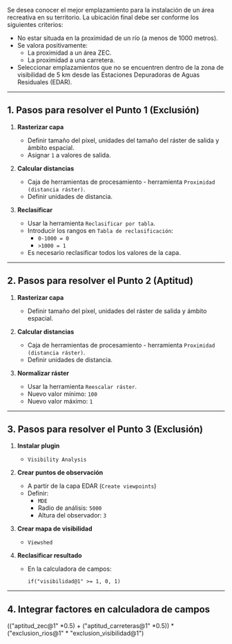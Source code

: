 Se desea conocer el mejor emplazamiento para la instalación de un área recreativa en su territorio. La ubicación final debe ser conforme los siguientes criterios:
- No estar situada en la proximidad de un río (a menos de 1000 metros).
- Se valora positivamente:
  - La proximidad a un área ZEC.
  - La proximidad a una carretera.
- Seleccionar emplazamientos que no se encuentren dentro de la zona de visibilidad de 5 km desde las Estaciones Depuradoras de Aguas Residuales (EDAR).

---

## 1. Pasos para resolver el Punto 1 (Exclusión)

1. **Rasterizar capa**  
   - Definir tamaño del píxel, unidades del tamaño del ráster de salida y ámbito espacial.  
   - Asignar `1` a valores de salida.

2. **Calcular distancias**  
   - Caja de herramientas de procesamiento - herramienta `Proximidad (distancia ráster)`.  
   - Definir unidades de distancia.

3. **Reclasificar**  
   - Usar la herramienta `Reclasificar por tabla`.  
   - Introducir los rangos en `Tabla de reclasificación`:  
     - `0-1000 = 0`  
     - `>1000 = 1`  
   - Es necesario reclasificar todos los valores de la capa.

---

## 2. Pasos para resolver el Punto 2 (Aptitud)

1. **Rasterizar capa**  
   - Definir tamaño del píxel, unidades del ráster de salida y ámbito espacial.

2. **Calcular distancias**  
   - Caja de herramientas de procesamiento - herramienta `Proximidad (distancia ráster)`.  
   - Definir unidades de distancia.

3. **Normalizar ráster**  
   - Usar la herramienta `Reescalar ráster`.  
   - Nuevo valor mínimo: `100`  
   - Nuevo valor máximo: `1`

---

## 3. Pasos para resolver el Punto 3 (Exclusión)

1. **Instalar plugin**  
   - `Visibility Analysis`

2. **Crear puntos de observación**  
   - A partir de la capa EDAR (`Create viewpoints`)  
   - Definir:  
     - `MDE`  
     - Radio de análisis: `5000`  
     - Altura del observador: `3`

3. **Crear mapa de visibilidad**  
   - `Viewshed`

4. **Reclasificar resultado**  
   - En la calculadora de campos:  
     ``` 
     if("visibilidad@1" >= 1, 0, 1)
     ```

---

## 4. Integrar factores en calculadora de campos

(("aptitud_zec@1" *0.5) + ("aptitud_carreteras@1" *0.5)) * ("exclusion_rios@1" * "exclusion_visibilidad@1")